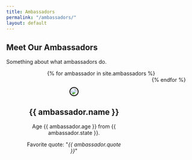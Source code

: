 ```yaml
---
title: Ambassadors
permalink: "/ambassadors/"
layout: default
---
```


<style>
  .ambassadors-list {
    display: flex;
    justify-content: space-around;
    max-width: 100%;
    flex-wrap: wrap;
    text-align: center;
  }

  .ambassador {
    max-width: 250px;
    display: relative;
    margin: 2em;
  }
</style>

<div class="topnav-spacer"></div>
<div class="content section">
  <h2 class="red-header">Meet Our Ambassadors</h2>
  <p>Something about what ambassadors do.</p>
</div>
<div class="ambassadors-list index-sections content section wide">
  {% for ambassador in site.ambassadors %}
    <div class="ambassador">
      <img src="{{ ambassador.image }}" style="border-radius: 50%;max-width: 150px;border: 2px #000 solid;padding: 2px;">
      <h2>{{ ambassador.name }}</h2>
      <p>Age {{ ambassador.age }} from {{ ambassador.state }}.</p>
      <p>Favorite quote: "<i>{{ ambassador.quote }}</i>"</p>
    </div>
  {% endfor %}
</div>